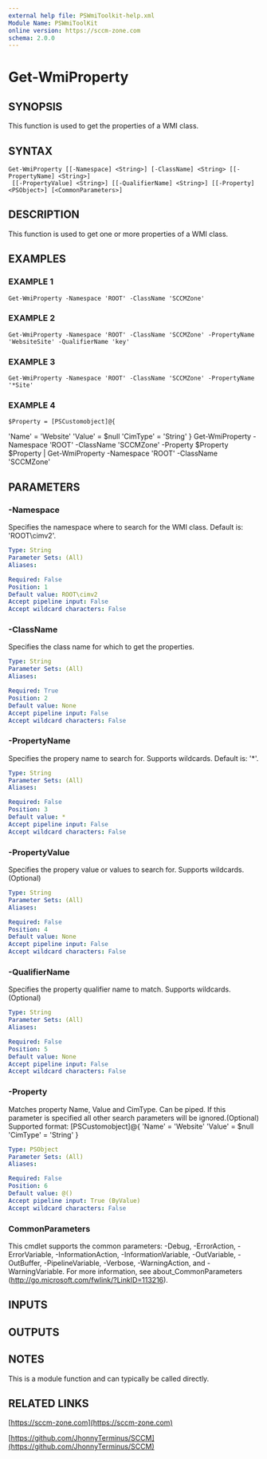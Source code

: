 ```yaml
---
external help file: PSWmiToolkit-help.xml
Module Name: PSWmiToolKit
online version: https://sccm-zone.com
schema: 2.0.0
---
```


# Get-WmiProperty

## SYNOPSIS
This function is used to get the properties of a WMI class.

## SYNTAX

```
Get-WmiProperty [[-Namespace] <String>] [-ClassName] <String> [[-PropertyName] <String>]
 [[-PropertyValue] <String>] [[-QualifierName] <String>] [[-Property] <PSObject>] [<CommonParameters>]
```

## DESCRIPTION
This function is used to get one or more properties of a WMI class.

## EXAMPLES

### EXAMPLE 1
```
Get-WmiProperty -Namespace 'ROOT' -ClassName 'SCCMZone'
```

### EXAMPLE 2
```
Get-WmiProperty -Namespace 'ROOT' -ClassName 'SCCMZone' -PropertyName 'WebsiteSite' -QualifierName 'key'
```

### EXAMPLE 3
```
Get-WmiProperty -Namespace 'ROOT' -ClassName 'SCCMZone' -PropertyName '*Site'
```

### EXAMPLE 4
```
$Property = [PSCustomobject]@{
```

'Name' = 'Website'
    'Value' = $null
    'CimType' = 'String'
}
Get-WmiProperty -Namespace 'ROOT' -ClassName 'SCCMZone' -Property $Property
$Property | Get-WmiProperty -Namespace 'ROOT' -ClassName 'SCCMZone'

## PARAMETERS

### -Namespace
Specifies the namespace where to search for the WMI class.
Default is: 'ROOT\cimv2'.

```yaml
Type: String
Parameter Sets: (All)
Aliases:

Required: False
Position: 1
Default value: ROOT\cimv2
Accept pipeline input: False
Accept wildcard characters: False
```

### -ClassName
Specifies the class name for which to get the properties.

```yaml
Type: String
Parameter Sets: (All)
Aliases:

Required: True
Position: 2
Default value: None
Accept pipeline input: False
Accept wildcard characters: False
```

### -PropertyName
Specifies the propery name to search for.
Supports wildcards.
Default is: '*'.

```yaml
Type: String
Parameter Sets: (All)
Aliases:

Required: False
Position: 3
Default value: *
Accept pipeline input: False
Accept wildcard characters: False
```

### -PropertyValue
Specifies the propery value or values to search for.
Supports wildcards.(Optional)

```yaml
Type: String
Parameter Sets: (All)
Aliases:

Required: False
Position: 4
Default value: None
Accept pipeline input: False
Accept wildcard characters: False
```

### -QualifierName
Specifies the property qualifier name to match.
Supports wildcards.(Optional)

```yaml
Type: String
Parameter Sets: (All)
Aliases:

Required: False
Position: 5
Default value: None
Accept pipeline input: False
Accept wildcard characters: False
```

### -Property
Matches property Name, Value and CimType.
Can be piped.
If this parameter is specified all other search parameters will be ignored.(Optional)
Supported format:
    \[PSCustomobject\]@{
        'Name' = 'Website'
        'Value' = $null
        'CimType' = 'String'
    }

```yaml
Type: PSObject
Parameter Sets: (All)
Aliases:

Required: False
Position: 6
Default value: @()
Accept pipeline input: True (ByValue)
Accept wildcard characters: False
```

### CommonParameters
This cmdlet supports the common parameters: -Debug, -ErrorAction, -ErrorVariable, -InformationAction, -InformationVariable, -OutVariable, -OutBuffer, -PipelineVariable, -Verbose, -WarningAction, and -WarningVariable.
For more information, see about_CommonParameters (http://go.microsoft.com/fwlink/?LinkID=113216).

## INPUTS

## OUTPUTS

## NOTES
This is a module function and can typically be called directly.

## RELATED LINKS

[https://sccm-zone.com](https://sccm-zone.com)

[https://github.com/JhonnyTerminus/SCCM](https://github.com/JhonnyTerminus/SCCM)

